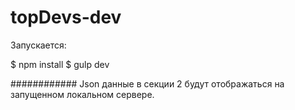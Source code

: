 # topDevs-dev

Запускается:

$ npm install
$ gulp dev 

############
Json данные в секции 2 будут отображаться на запущенном локальном сервере.
